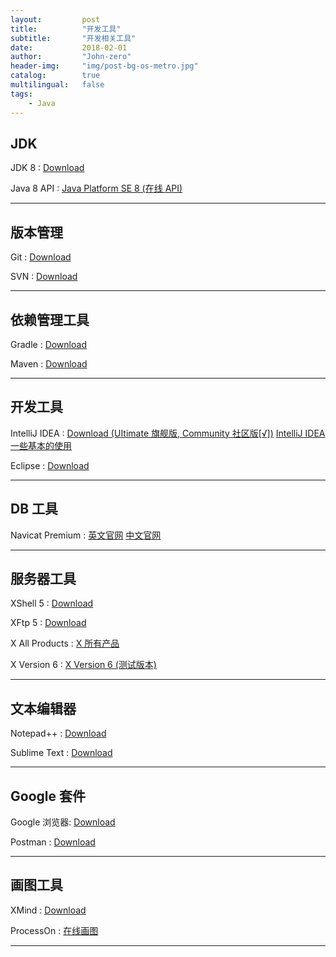 ```yaml
---
layout:     	post
title:        	"开发工具"
subtitle:     	"开发相关工具"
date:         	2018-02-01
author:       	"John-zero"
header-img: 	"img/post-bg-os-metro.jpg"
catalog:      	true
multilingual: 	false
tags:
    - Java
---
```




## JDK

JDK 8 : <a href="http://www.oracle.com/technetwork/java/javase/downloads/jdk8-downloads-2133151.html" target="_blank">Download</a>

Java 8 API : <a href="https://docs.oracle.com/javase/8/docs/api/index.html" target="_blank">Java Platform SE 8 (在线 API)</a>

***

<!--

YourKit Java Profiler : <a href="https://www.yourkit.com/java/profiler/" target="_blank">Download</a>

-->


## 版本管理

Git : <a href="https://git-scm.com/downloads" target="_blank">Download</a>

SVN : <a href="https://tortoisesvn.net/downloads.html" target="_blank">Download</a>

***


## 依赖管理工具

Gradle : <a href="https://gradle.org/install/" target="_blank">Download</a>

Maven : <a href="http://maven.apache.org/download.cgi" target="_blank">Download</a>

***


## 开发工具

IntelliJ IDEA : <a href="https://www.jetbrains.com/idea/download/" target="_blank">Download (UItimate 旗舰版, Community 社区版[√])</a>
<a href="https://john-zero.github.io/2017/11/29/java-idea/" target="_blank">IntelliJ IDEA 一些基本的使用</a>

Eclipse : <a href="https://www.eclipse.org/downloads/" target="_blank">Download</a>

***


## DB 工具

Navicat Premium : <a href="https://www.navicat.com/en/products/navicat-premium" target="_blank">英文官网</a> <a href="http://www.navicat.com.cn/" target="_blank">中文官网</a> 

***


## 服务器工具

XShell 5 : <a href="https://www.netsarang.com/products/xsh_overview.html" target="_blank">Download</a>

XFtp 5 : <a href="https://www.netsarang.com/products/xfp_overview.html" target="_blank">Download</a>

X All Products : <a href="https://www.netsarang.com/products/main.html" target="_blank">X 所有产品</a>

X Version 6 : <a href="https://www.netsarang.com/news/ver6_beta_release.html" target="_blank">X Version 6 (测试版本)</a> 

***


## 文本编辑器

Notepad++ : <a href="https://notepad-plus-plus.org/download/" target="_blank">Download</a>

Sublime Text : <a href="http://www.sublimetext.com/3" target="_blank">Download</a>

***


## Google 套件

Google 浏览器: <a href="http://www.google.cn/intl/zh-CN/chrome/" target="_blank">Download</a>

Postman : <a href="https://www.getpostman.com/" target="_blank">Download</a>
	
***	


## 画图工具

XMind : <a href="https://www.xmind.cn/" target="_blank">Download</a>

ProcessOn : <a href="https://www.processon.com/" target="_blank">在线画图</a>

***